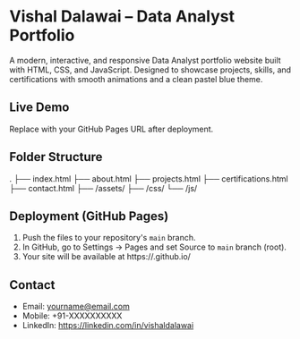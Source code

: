 
# Vishal Dalawai – Data Analyst Portfolio

A modern, interactive, and responsive Data Analyst portfolio website built with HTML, CSS, and JavaScript.
Designed to showcase projects, skills, and certifications with smooth animations and a clean pastel blue theme.

## Live Demo
Replace with your GitHub Pages URL after deployment.

## Folder Structure
.
├── index.html
├── about.html
├── projects.html
├── certifications.html
├── contact.html
├── /assets/
├── /css/
└── /js/

## Deployment (GitHub Pages)
1. Push the files to your repository's `main` branch.
2. In GitHub, go to Settings → Pages and set Source to `main` branch (root).
3. Your site will be available at https://<your-username>.github.io/

## Contact
- Email: yourname@email.com
- Mobile: +91-XXXXXXXXXX
- LinkedIn: https://linkedin.com/in/vishaldalawai
